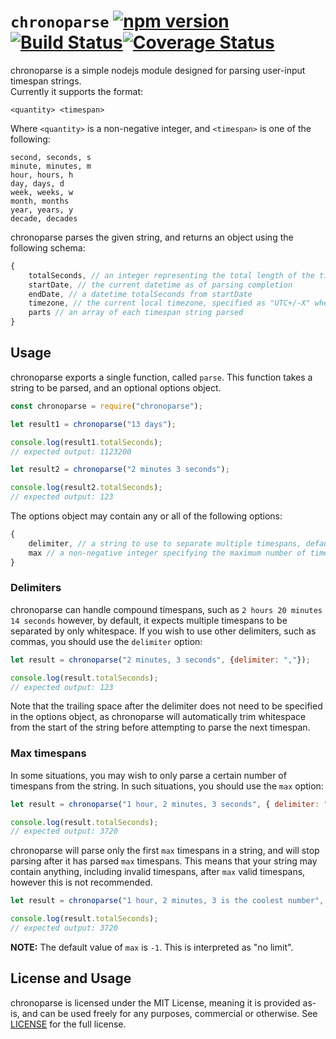 # `chronoparse` [![npm version](https://badge.fury.io/js/chronoparse.svg)](https://badge.fury.io/js/chronoparse)[![Build Status](https://travis-ci.com/dylanrenwick/chronoparse.svg?branch=master)](https://travis-ci.com/dylanrenwick/chronoparse)[![Coverage Status](https://coveralls.io/repos/github/dylanrenwick/chronoparse/badge.svg?branch=master)](https://coveralls.io/github/dylanrenwick/chronoparse?branch=master)

chronoparse is a simple nodejs module designed for parsing user-input timespan strings.  
Currently it supports the format:
```
<quantity> <timespan>
```
Where `<quantity>` is a non-negative integer, and `<timespan>` is one of the following:
```
second, seconds, s
minute, minutes, m
hour, hours, h
day, days, d
week, weeks, w
month, months
year, years, y
decade, decades
```

chronoparse parses the given string, and returns an object using the following schema:
```js
{
    totalSeconds, // an integer representing the total length of the timespan in seconds
    startDate, // the current datetime as of parsing completion
    endDate, // a datetime totalSeconds from startDate
    timezone, // the current local timezone, specified as "UTC+/-X" where X is the offset in hours
    parts // an array of each timespan string parsed
}
```

## Usage

chronoparse exports a single function, called `parse`. This function takes a string to be parsed, and an optional options object.

```js
const chronoparse = require("chronoparse");

let result1 = chronoparse("13 days");

console.log(result1.totalSeconds);
// expected output: 1123200

let result2 = chronoparse("2 minutes 3 seconds");

console.log(result2.totalSeconds);
// expected output: 123
```

The options object may contain any or all of the following options:
```js
{
    delimiter, // a string to use to separate multiple timespans, defaults to whitespace
    max // a non-negative integer specifying the maximum number of timespans to parse in the string, defaults to no limit
}
```

### Delimiters

chronoparse can handle compound timespans, such as `2 hours 20 minutes 14 seconds` however, by default, it expects multiple timespans to be separated by only whitespace. If you wish to use other delimiters, such as commas, you should use the `delimiter` option:
```js
let result = chronoparse("2 minutes, 3 seconds", {delimiter: ","});

console.log(result.totalSeconds);
// expected output: 123
```
Note that the trailing space after the delimiter does not need to be specified in the options object, as chronoparse will automatically trim whitespace from the start of the string before attempting to parse the next timespan.

### Max timespans

In some situations, you may wish to only parse a certain number of timespans from the string. In such situations, you should use the `max` option:
```js
let result = chronoparse("1 hour, 2 minutes, 3 seconds", { delimiter: ",", max: 2 });

console.log(result.totalSeconds);
// expected output: 3720
```

chronoparse will parse only the first `max` timespans in a string, and will stop parsing after it has parsed `max` timespans. This means that your string may contain anything, including invalid timespans, after `max` valid timespans, however this is not recommended.
```js
let result = chronoparse("1 hour, 2 minutes, 3 is the coolest number", { delimiter: ",", max: 2 });

console.log(result.totalSeconds);
// expected output: 3720
```

**NOTE:** The default value of `max` is `-1`. This is interpreted as "no limit".

## License and Usage

chronoparse is licensed under the MIT License, meaning it is provided as-is, and can be used freely for any purposes, commercial or otherwise. See [LICENSE](https://github.com/dylanrenwick/chronoparse/blob/master/LICENSE) for the full license.